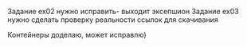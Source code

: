 Задание ex02 нужно исправить- выходит эксепшион
Задание ex03 нужно сделать проверку реальности ссылок для скачивания

Контейнеры доделаю, может исправлю)
